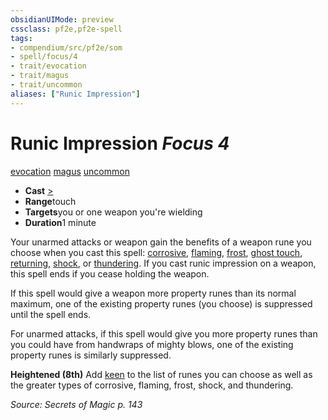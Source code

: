 ```yaml
---
obsidianUIMode: preview
cssclass: pf2e,pf2e-spell
tags:
- compendium/src/pf2e/som
- spell/focus/4
- trait/evocation
- trait/magus
- trait/uncommon
aliases: ["Runic Impression"]
---
```

# Runic Impression *Focus 4*   
[evocation](/rules/traits/evocation.md)  [magus](/rules/traits/magus-som.md)  [uncommon](/rules/traits/uncommon.md)  

- **Cast** [>](/rules/core-rulebook/chapter-9-playing-the-game.md#Actions "Single Action") 
- **Range**touch
- **Targets**you or one weapon you're wielding
- **Duration**1 minute

Your unarmed attacks or weapon gain the benefits of a weapon rune you choose when you cast this spell: [corrosive](/compendium/equipment/items/corrosive.md), [flaming](/compendium/equipment/items/flaming.md), [frost](/compendium/equipment/items/frost.md), [ghost touch](/compendium/equipment/items/ghost-touch.md), [returning](/compendium/equipment/items/returning.md), [shock](/compendium/equipment/items/shock.md), or [thundering](/compendium/equipment/items/thundering.md). If you cast runic impression on a weapon, this spell ends if you cease holding the weapon.

If this spell would give a weapon more property runes than its normal maximum, one of the existing property runes (you choose) is suppressed until the spell ends.

For unarmed attacks, if this spell would give you more property runes than you could have from handwraps of mighty blows, one of the existing property runes is similarly suppressed.

**Heightened (8th)** Add [keen](/compendium/equipment/items/keen.md) to the list of runes you can choose as well as the greater types of corrosive, flaming, frost, shock, and thundering.

*Source: Secrets of Magic p. 143*